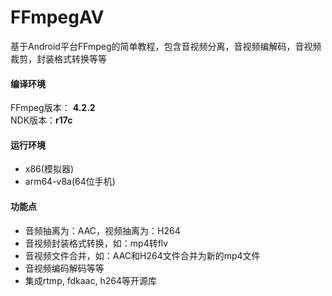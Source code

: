 # FFmpegAV
基于Android平台FFmpeg的简单教程，包含音视频分离，音视频编解码，音视频裁剪，封装格式转换等等

#### 编译环境
FFmpeg版本： **4.2.2**    
NDK版本：**r17c** 
#### 运行环境
* x86(模拟器)
* arm64-v8a(64位手机)
#### 功能点
* 音频抽离为：AAC，视频抽离为：H264
* 音视频封装格式转换，如：mp4转flv
* 音视频文件合并，如：AAC和H264文件合并为新的mp4文件
* 音视频编码解码等等
* 集成rtmp, fdkaac, h264等开源库
